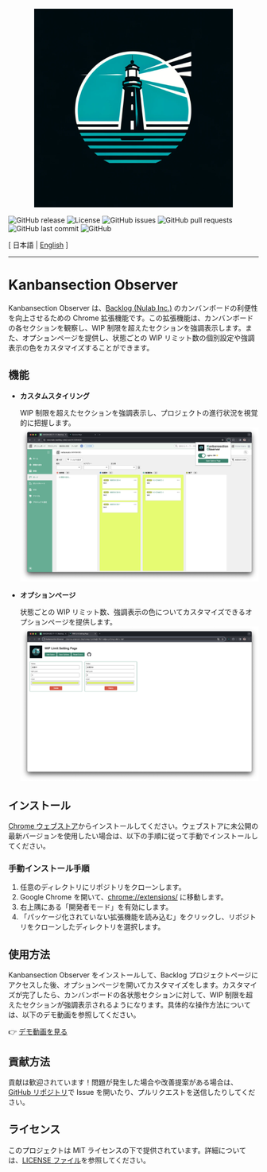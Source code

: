 <p align="center">
  <a href="https://github.com/nekonado/kanbansection-observer">
    <img src="./img/logo.webp" alt="Kanbansection Observer" width="400px" />
  </a>
</p>

![GitHub release](https://img.shields.io/github/v/release/nekonado/kanbansection-observer?&label=release)
![License](https://img.shields.io/github/license/nekonado/kanbansection-observer?color=#00836b)
![GitHub issues](https://img.shields.io/github/issues/nekonado/kanbansection-observer?color=#00836b)
![GitHub pull requests](https://img.shields.io/github/issues-pr/nekonado/kanbansection-observer?color=#00836b)
![GitHub last commit](https://img.shields.io/github/last-commit/nekonado/kanbansection-observer?color=#00836b)
![GitHub](https://img.shields.io/github/stars/nekonado/kanbansection-observer?color=#00836b)

[ 日本語 | [English](https://github.com/nekonado/kanbansection-observer/blob/main/README.en.md) ]

---

# Kanbansection Observer

Kanbansection Observer は、[Backlog (Nulab Inc.)](https://backlog.com/ja/) のカンバンボードの利便性を向上させるための Chrome 拡張機能です。この拡張機能は、カンバンボードの各セクションを観察し、WIP 制限を超えたセクションを強調表示します。また、オプションページを提供し、状態ごとの WIP リミット数の個別設定や強調表示の色をカスタマイズすることができます。

## 機能

- **カスタムスタイリング**

  WIP 制限を超えたセクションを強調表示し、プロジェクトの進行状況を視覚的に把握します。
  ![demo1](./img/demo-1.png)

- **オプションページ**

  状態ごとの WIP リミット数、強調表示の色についてカスタマイズできるオプションページを提供します。
  ![demo2](./img/demo-2.png)

## インストール

[Chrome ウェブストア](https://chromewebstore.google.com/detail/kanbansection-observer/mpdokkleihjigkcikbibmimekikdpmam)からインストールしてください。ウェブストアに未公開の最新バージョンを使用したい場合は、以下の手順に従って手動でインストールしてください。

### 手動インストール手順

1. 任意のディレクトリにリポジトリをクローンします。
2. Google Chrome を開いて、[chrome://extensions/](chrome://extensions/) に移動します。
3. 右上隅にある「開発者モード」を有効にします。
4. 「パッケージ化されていない拡張機能を読み込む」をクリックし、リポジトリをクローンしたディレクトリを選択します。

## 使用方法

Kanbansection Observer をインストールして、Backlog プロジェクトページにアクセスした後、オプションページを開いてカスタマイズをします。カスタマイズが完了したら、カンバンボードの各状態セクションに対して、WIP 制限を超えたセクションが強調表示されるようになります。具体的な操作方法については、以下のデモ動画を参照してください。

👉 [デモ動画を見る](https://www.youtube.com/watch?v=Jj5IasT99XY)

## 貢献方法

貢献は歓迎されています！問題が発生した場合や改善提案がある場合は、[GitHub リポジトリ](https://github.com/nekonado/kanbansection-observer)で Issue を開いたり、プルリクエストを送信したりしてください。

## ライセンス

このプロジェクトは MIT ライセンスの下で提供されています。詳細については、[LICENSE ファイル](https://github.com/nekonado/kanbansection-observer/blob/main/LICENSE)を参照してください。
